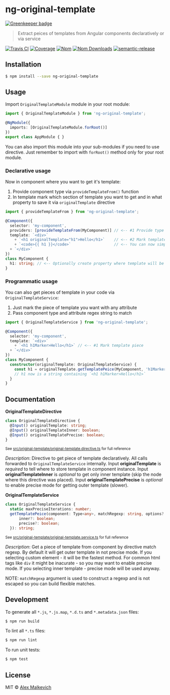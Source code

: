 # ng-original-template

[![Greenkeeper badge](https://badges.greenkeeper.io/gund/ng-original-template.svg)](https://greenkeeper.io/)

> Extract peices of templates from Angular components declaratively or via service

[![Travis CI](https://img.shields.io/travis/gund/ng-original-template/master.svg?maxAge=2592000)](https://travis-ci.org/gund/ng-original-template)
[![Coverage](https://img.shields.io/codecov/c/github/gund/ng-original-template.svg?maxAge=2592000)](https://codecov.io/gh/gund/ng-original-template)
[![Npm](https://img.shields.io/npm/v/ng-original-template.svg?maxAge=2592000)](https://badge.fury.io/js/ng-original-template)
[![Npm Downloads](https://img.shields.io/npm/dt/ng-original-template.svg?maxAge=2592000)](https://www.npmjs.com/package/ng-original-template)
[![semantic-release](https://img.shields.io/badge/%20%20%F0%9F%93%A6%F0%9F%9A%80-semantic--release-e10079.svg)](https://github.com/semantic-release/semantic-release)

## Installation

```bash
$ npm install --save ng-original-template
```

## Usage

Import `OriginalTemplateModule` module in your root module:
```ts
import { OriginalTemplateModule } from 'ng-original-template';

@NgModule({
  imports: [OriginalTemplateModule.forRoot()]
})
export class AppModule { }
```

You can also import this module into your sub-modules if you need to use directive.
Just remember to import with `forRoot()` method only for your root module.

### Declarative usage

Now in component where you want to get it's template:
1. Provide component type via `provideTemplateFrom()` function
2. In template mark which section of template you want to get and in what property to save it via `originalTemplate` directive
```ts
import { provideTemplateFrom } from 'ng-original-template';

@Component({
  selector: 'my-component',
  providers: [provideTemplateFrom(MyComponent)] // <-- #1 Provide type
  template: `<div>`
    + `<h1 originalTemplate="h1">Hello</h1>`    // <-- #2 Mark template piece
    + `<code>{{ h1 }}</code>`                   // <-- You can now simply render this piece of template
  + `</div>`
})
class MyComponent {
  h1: string; // <-- Optionally create property where template will be stored to be AOT compatible
}
```

### Programmatic usage

You can also get pieces of template in your code via `OriginalTemplateService`:
1. Just mark the piece of template you want with any attribute
2. Pass component type and attribute regex string to match
```ts
import { OriginalTemplateService } from 'ng-original-template';

@Component({
  selector: 'my-component',
  template: `<div>`
    + `<h1 h1Marker>Hello</h1>` // <-- #1 Mark template piece
  + `</div>`
})
class MyComponent {
  constructor(originalTemplate: OriginalTemplateService) {
    const h1 = originalTemplate.getTemplatePeice(MyComponent, 'h1Marker'); // <-- #2 Get a template string
    // h1 now is a string containing `<h1 h1Marker>Hello</h1>`
  }
}
```

## Documentation

**OriginalTemplateDirective**
```ts
class OriginalTemplateDirective {
  @Input() originalTemplate: string;
  @Input() originalTemplateInner: boolean;
  @Input() originalTemplatePrecise: boolean;
}
```

<sub>See [src/original-template/original-template.directive.ts](./src/original-template/original-template.directive.ts) for full reference</sub>

_Description_: Directive to get piece of template declaratively. All calls forwarded to `OriginalTemplateService` internally.
Input **originalTemplate** is _required_ to tell where to store template in component instance.
Input **originalTemplateInner** is _optional_ to get only inner template (skip the node where this directive was placed).
Input **originalTemplatePrecise** is _optional_ to enable precise mode for getting outer template (slower).

**OriginalTemplateService**
```ts
class OriginalTemplateService {
  static maxPreciseIterations: number;
  getTemplatePeice(component: Type<any>, matchRegexp: string, options?: {
      inner?: boolean;
      precise?: boolean;
  }): string;
```

<sub>See [src/original-template/original-template.service.ts](./src/original-template/original-template.service.ts) for full reference</sub>

_Description_: Get a piece of template from component by directive match regexp.
By default it will get outer template in not precise mode.
If you selecting custom element - it will be the fastest method.
For common html tags like `div` it might be inacurate - so you may want to enable precise mode.
If you selecting inner template - precise mode will be used anyway.

NOTE: `matchRegexp` argument is used to construct a regexp and is not escaped so you can build flexible matches.

## Development

To generate all `*.js`, `*.js.map`, `*.d.ts` and `*.metadata.json` files:

```bash
$ npm run build
```

To lint all `*.ts` files:

```bash
$ npm run lint
```

To run unit tests:

```bash
$ npm test
```

## License

MIT © [Alex Malkevich](malkevich.alex@gmail.com)
